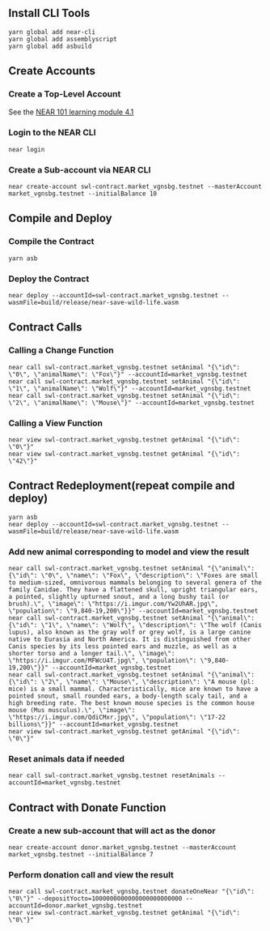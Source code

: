 ## Install CLI Tools

```
yarn global add near-cli
yarn global add assemblyscript
yarn global add asbuild
```

## Create Accounts

### Create a Top-Level Account

See the [NEAR 101 learning module 4.1](https://dacade.org/communities/near/courses/near-101/learning-modules/b52ba9f1-caac-4339-96ed-fad3b1ab6bbd#4-create-accounts)

### Login to the NEAR CLI

```
near login
```

### Create a Sub-account via NEAR CLI

```
near create-account swl-contract.market_vgnsbg.testnet --masterAccount market_vgnsbg.testnet --initialBalance 10
```

## Compile and Deploy

### Compile the Contract

```
yarn asb
```

### Deploy the Contract

```
near deploy --accountId=swl-contract.market_vgnsbg.testnet --wasmFile=build/release/near-save-wild-life.wasm
```

## Contract Calls

### Calling a Change Function

```
near call swl-contract.market_vgnsbg.testnet setAnimal "{\"id\": \"0\", \"animalName\": \"Fox\"}" --accountId=market_vgnsbg.testnet
near call swl-contract.market_vgnsbg.testnet setAnimal "{\"id\": \"1\", \"animalName\": \"Wolf\"}" --accountId=market_vgnsbg.testnet
near call swl-contract.market_vgnsbg.testnet setAnimal "{\"id\": \"2\", \"animalName\": \"Mouse\"}" --accountId=market_vgnsbg.testnet
```

### Calling a View Function

```
near view swl-contract.market_vgnsbg.testnet getAnimal "{\"id\": \"0\"}"
near view swl-contract.market_vgnsbg.testnet getAnimal "{\"id\": \"42\"}"
```

## Contract Redeployment(repeat compile and deploy)

```
yarn asb
near deploy --accountId=swl-contract.market_vgnsbg.testnet --wasmFile=build/release/near-save-wild-life.wasm
```

### Add new animal corresponding to model and view the result

```
near call swl-contract.market_vgnsbg.testnet setAnimal "{\"animal\": {\"id\": \"0\", \"name\": \"Fox\", \"description\": \"Foxes are small to medium-sized, omnivorous mammals belonging to several genera of the family Canidae. They have a flattened skull, upright triangular ears, a pointed, slightly upturned snout, and a long bushy tail (or brush).\", \"image\": \"https://i.imgur.com/Yw2UhAR.jpg\", \"population\": \"9,840-19,200\"}}" --accountId=market_vgnsbg.testnet
near call swl-contract.market_vgnsbg.testnet setAnimal "{\"animal\": {\"id\": \"1\", \"name\": \"Wolf\", \"description\": \"The wolf (Canis lupus), also known as the gray wolf or grey wolf, is a large canine native to Eurasia and North America. It is distinguished from other Canis species by its less pointed ears and muzzle, as well as a shorter torso and a longer tail.\", \"image\": \"https://i.imgur.com/MFWcU4T.jpg\", \"population\": \"9,840-19,200\"}}" --accountId=market_vgnsbg.testnet
near call swl-contract.market_vgnsbg.testnet setAnimal "{\"animal\": {\"id\": \"2\", \"name\": \"Mouse\", \"description\": \"A mouse (pl: mice) is a small mammal. Characteristically, mice are known to have a pointed snout, small rounded ears, a body-length scaly tail, and a high breeding rate. The best known mouse species is the common house mouse (Mus musculus).\", \"image\": \"https://i.imgur.com/QdiCMxr.jpg\", \"population\": \"17-22 billions\"}}" --accountId=market_vgnsbg.testnet
near view swl-contract.market_vgnsbg.testnet getAnimal "{\"id\": \"0\"}"
```

### Reset animals data if needed

```
near call swl-contract.market_vgnsbg.testnet resetAnimals --accountId=market_vgnsbg.testnet
```

## Contract with Donate Function

### Create a new sub-account that will act as the donor

```
near create-account donor.market_vgnsbg.testnet --masterAccount market_vgnsbg.testnet --initialBalance 7
```

### Perform donation call and view the result

```
near call swl-contract.market_vgnsbg.testnet donateOneNear "{\"id\": \"0\"}" --depositYocto=1000000000000000000000000 --accountId=donor.market_vgnsbg.testnet
near view swl-contract.market_vgnsbg.testnet getAnimal "{\"id\": \"0\"}"
```